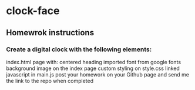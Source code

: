 # clock-face

## Homewrok instructions

### Create a digital clock with the following elements:

index.html page with:
    centered heading
    imported font from google fonts
    background image on the index page
    custom styling on style.css 
    linked javascript in main.js
    post your homework on your Github page and send me the link to the repo when completed
